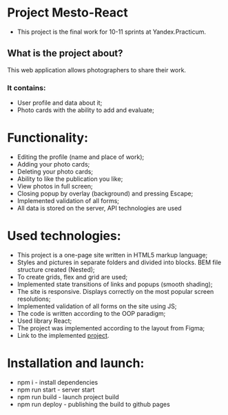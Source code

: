 # Project Mesto-React

* This project is the final work for 10-11 sprints at Yandex.Practicum.

## What is the project about?

This web application allows photographers to share their work.

### It contains:

* User profile and data about it;
* Photo cards with the ability to add and evaluate;

# Functionality:

* Editing the profile (name and place of work);
* Adding your photo cards;
* Deleting your photo cards;
* Ability to like the publication you like;
* View photos in full screen;
* Closing popup by overlay (background) and pressing Escape;
* Implemented validation of all forms;
* All data is stored on the server, API technologies are used

# Used technologies:

* This project is a one-page site written in HTML5 markup language;
* Styles and pictures in separate folders and divided into blocks. BEM file structure created (Nested);
* To create grids, flex and grid are used;
* Implemented state transitions of links and popups (smooth shading);
* The site is responsive. Displays correctly on the most popular screen resolutions;
* Implemented validation of all forms on the site using JS;
* The code is written according to the OOP paradigm;
* Used library React;
* The project was implemented according to the layout from Figma;
* Link to the implemented [project]().

# Installation and launch:

- npm i - install dependencies
- npm run start - server start
- npm run build - launch project build
- npm run deploy - publishing the build to github pages